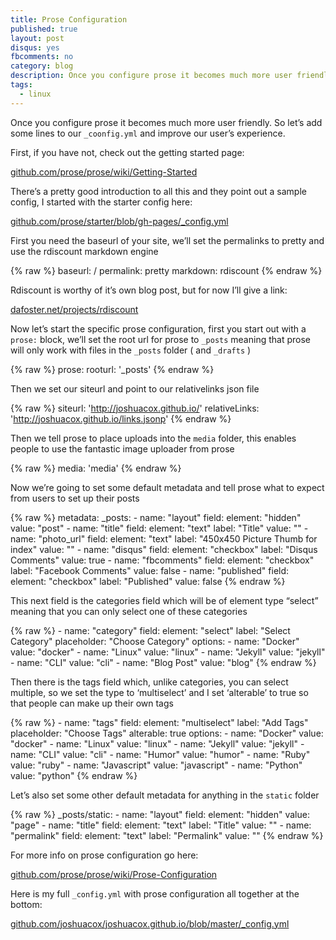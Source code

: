 ```yaml
---
title: Prose Configuration
published: true
layout: post
disqus: yes
fbcomments: no
category: blog
description: Once you configure prose it becomes much more user friendly.
tags: 
  - linux
---
```


Once you configure prose it becomes much more user friendly.  So let’s add some lines to our `_coonfig.yml` and improve our user’s experience.

First, if you have not, check out the getting started page:

[github.com/prose/prose/wiki/Getting-Started](https://github.com/prose/prose/wiki/Getting-Started)

There’s a pretty good introduction to all this and they point out a sample config, I started with the starter config here:

[github.com/prose/starter/blob/gh-pages/_config.yml](https://github.com/prose/starter/blob/gh-pages/_config.yml)


First you need the baseurl of your site, we’ll set the permalinks to pretty and use the rdiscount markdown engine

{% raw  %}
      baseurl: /
      permalink: pretty
      markdown: rdiscount
{% endraw  %}

Rdiscount is worthy of it’s own blog post, but for now I’ll give a link:

[dafoster.net/projects/rdiscount](http://dafoster.net/projects/rdiscount/)

Now let’s start the specific prose configuration, first you start out with a `prose:` block, we’ll set the root url for prose to `_posts` meaning that prose will only work with files in the `_posts` folder ( and `_drafts` )

{% raw  %}
    prose:
      rooturl: '_posts'
{% endraw  %}

Then we set our siteurl and point to our relativelinks json file

{% raw  %}
      siteurl: 'http://joshuacox.github.io/'
      relativeLinks: 'http://joshuacox.github.io/links.jsonp'
{% endraw  %}

Then we tell prose to place uploads into the `media` folder, this enables people to use the fantastic image uploader from prose

{% raw  %}
      media: 'media'
{% endraw  %}

Now we’re going to set some default metadata and tell prose what to expect from users to set up their  posts

{% raw  %}
    metadata:
      _posts:
        - name: "layout"
          field:
            element: "hidden"
            value: "post"
        - name: "title"
          field:
            element: "text"
            label: "Title"
            value: ""
        - name: "photo_url"
          field:
            element: "text"
            label: "450x450 Picture Thumb for index"
            value: ""
        - name: "disqus"
          field:
            element: "checkbox"
            label: "Disqus Comments"
            value: true
        - name: "fbcomments"
          field:
            element: "checkbox"
            label: "Facebook Comments"
            value: false
        - name: "published"
          field:
            element: "checkbox"
            label: "Published"
            value: false
{% endraw  %}

This next field is the categories field which will be of element type “select” meaning that you can only select one of these categories

{% raw  %}
        - name: "category"
          field:
            element: "select"
            label: "Select Category"
            placeholder: "Choose Category"
            options:
              - name: "Docker"
                value: "docker"
              - name: "Linux"
                value: "linux"
              - name: "Jekyll"
                value: "jekyll"
              - name: "CLI"
                value: "cli"
              - name: "Blog Post"
                value: "blog"
{% endraw  %}

Then there is the tags field which, unlike categories, you can select multiple, so we set the type to ‘multiselect’ and I set ‘alterable’ to true so that people can make up their own tags

{% raw  %}
        - name: "tags"
          field:
            element: "multiselect"
            label: "Add Tags"
            placeholder: "Choose Tags"
            alterable: true
            options:
              - name: "Docker"
                value: "docker"
              - name: "Linux"
                value: "linux"
              - name: "Jekyll"
                value: "jekyll"
              - name: "CLI"
                value: "cli"
              - name: "Humor"
                value: "humor"
              - name: "Ruby"
                value: "ruby"
              - name: "Javascript"
                value: "javascript"
              - name: "Python"
                value: "python"
{% endraw  %}

Let’s also set some other default metadata for anything in the `static` folder

{% raw  %}
      _posts/static:
        - name: "layout"
          field:
            element: "hidden"
            value: "page"
        - name: "title"
          field:
            element: "text"
            label: "Title"
            value: ""
        - name: "permalink"
          field:
            element: "text"
            label: "Permalink"
            value: ""
{% endraw  %}

For more info on prose configuration go here:

[github.com/prose/prose/wiki/Prose-Configuration](https://github.com/prose/prose/wiki/Prose-Configuration)

Here is my full `_config.yml` with  prose configuration all together at the bottom:

[github.com/joshuacox/joshuacox.github.io/blob/master/_config.yml](https://github.com/joshuacox/joshuacox.github.io/blob/master/_config.yml)
